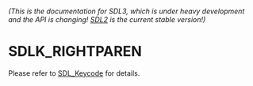 ###### (This is the documentation for SDL3, which is under heavy development and the API is changing! [SDL2](https://wiki.libsdl.org/SDL2/) is the current stable version!)
# SDLK_RIGHTPAREN

Please refer to [SDL_Keycode](SDL_Keycode) for details.

